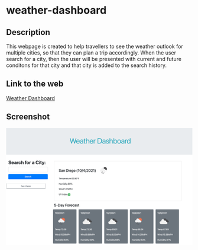 # weather-dashboard

## Description

This webpage is created to help travellers to see the weather outlook for multiple cities, so that they can plan a trip accordingly. When the user search for a city, then the user will be presented with current and future conditons for that city and that city is added to the search history.

## Link to the web
[Weather Dashboard](https://zacklai21.github.io/weather-dashboard/)

## Screenshot
![alt text](/screenshot.png)
